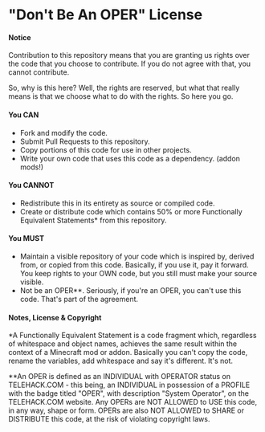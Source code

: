 "Don't Be An OPER" License
====================================

#### Notice

Contribution to this repository means that you are granting us rights over the code that you choose to contribute. If you do not agree with that, you cannot contribute.

So, why is this here? Well, the rights are reserved, but what that really means is that we choose what to do with the rights. So here you go.

#### You CAN
- Fork and modify the code.
- Submit Pull Requests to this repository.
- Copy portions of this code for use in other projects.
- Write your own code that uses this code as a dependency. (addon mods!)

#### You CANNOT
- Redistribute this in its entirety as source or compiled code.
- Create or distribute code which contains 50% or more Functionally Equivalent Statements* from this repository.

#### You MUST
- Maintain a visible repository of your code which is inspired by, derived from, or copied from this code. Basically, if you use it, pay it forward. You keep rights to your OWN code, but you still must make your source visible.
- Not be an OPER**. Seriously, if you're an OPER, you can't use this code. That's part of the agreement.

#### Notes, License & Copyright

*A Functionally Equivalent Statement is a code fragment which, regardless of whitespace and object names, achieves the same result within the context of a Minecraft mod or addon. Basically you can't copy the code, rename the variables, add whitespace and say it's different. It's not.

**An OPER is defined as an INDIVIDUAL with OPERATOR status on TELEHACK.COM - this being, an INDIVIDUAL in possession of a PROFILE with the badge titled "OPER", with description "System Operator", on the TELEHACK.COM website. Any OPERs are NOT ALLOWED to USE this code, in any way, shape or form. OPERs are also NOT ALLOWED to SHARE or DISTRIBUTE this code, at the risk of violating copyright laws.
